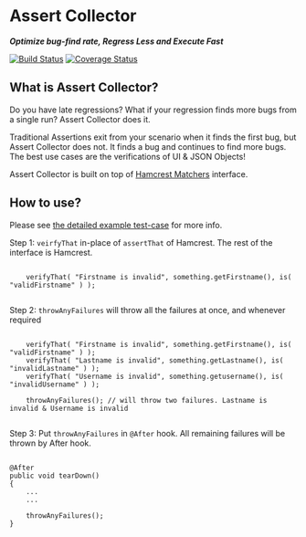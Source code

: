 # Assert Collector

***Optimize bug-find rate, Regress Less and Execute Fast***


[![Build Status][travis-shield]][travis-link] [![Coverage Status][coveralls-shield]][coveralls-link]


## What is Assert Collector?

Do you have late regressions? What if your regression finds more bugs from a single run?  Assert Collector does it. 

Traditional Assertions exit from your scenario when it finds the first bug, but Assert Collector does not. It finds a bug and continues to find more bugs. The best use cases are the verifications of UI & JSON Objects!

Assert Collector is built on top of [Hamcrest Matchers]([hamcrest-matchers) interface.
      

## How to use?

Please see [the detailed example test-case](https://github.com/gkushang/assert-collector/blob/master/src/test/java/assertcollector/AssertCollectorTest.java#L32-L86) for more info.


Step 1: `veirfyThat` in-place of `assertThat` of Hamcrest. The rest of the interface is Hamcrest.

```aidl
   
    verifyThat( "Firstname is invalid", something.getFirstname(), is( "validFirstname" ) );
   
```

Step 2: `throwAnyFailures` will throw all the failures at once, and whenever required

```aidl
   
    verifyThat( "Firstname is invalid", something.getFirstname(), is( "validFirstname" ) );
    verifyThat( "Lastname is invalid", something.getLastname(), is( "invalidLastname" ) );
    verifyThat( "Username is invalid", something.getusername(), is( "invalidUsername" ) );
    
    throwAnyFailures(); // will throw two failures. Lastname is invalid & Username is invalid
   
```

Step 3: Put `throwAnyFailures` in `@After` hook. All remaining failures will be thrown by After hook. 

```aidl

@After
public void tearDown()
{
    ...
    ...
    
    throwAnyFailures();
}

```



[travis-shield]: https://img.shields.io/travis/google/truth.png
[travis-link]: https://travis-ci.org/google/truth
[coveralls-shield]: https://coveralls.io/repos/github/gkushang/assert-collector/badge.svg?branch=master
[coveralls-link]: https://coveralls.io/github/gkushang/assert-collector?branch=master
[hamcrest-matchers]: http://hamcrest.org/JavaHamcrest/javadoc/1.3/org/hamcrest/Matchers.html
[example]: https://github.com/gkushang/assert-collector/blob/master/src/test/java/assertcollector/AssertCollectorTest.java#L32-L86
